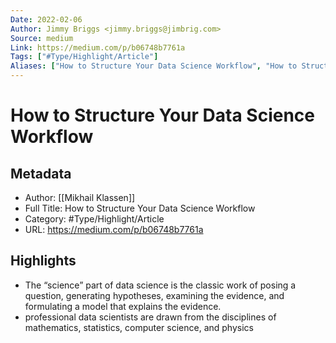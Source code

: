 ```yaml
---
Date: 2022-02-06
Author: Jimmy Briggs <jimmy.briggs@jimbrig.com>
Source: medium
Link: https://medium.com/p/b06748b7761a
Tags: ["#Type/Highlight/Article"]
Aliases: ["How to Structure Your Data Science Workflow", "How to Structure Your Data Science Workflow"]
---
```

# How to Structure Your Data Science Workflow

## Metadata
- Author: [[Mikhail Klassen]]
- Full Title: How to Structure Your Data Science Workflow
- Category: #Type/Highlight/Article
- URL: https://medium.com/p/b06748b7761a

## Highlights
- The “science” part of data science is the classic work of posing a question, generating hypotheses, examining the evidence, and formulating a model that explains the evidence.
- professional data scientists are drawn from the disciplines of mathematics, statistics, computer science, and physics
